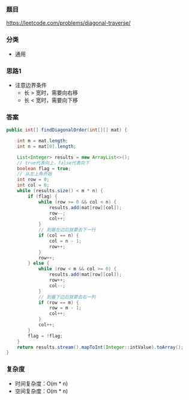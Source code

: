 ### 题目
https://leetcode.com/problems/diagonal-traverse/

### 分类
* 通用

### 思路1
* 注意边界条件
    * 长 > 宽时，需要向右移
    * 长 < 宽时，需要向下移

### 答案
```java
public int[] findDiagonalOrder(int[][] mat) {

    int m = mat.length;
    int n = mat[0].length;

    List<Integer> results = new ArrayList<>();
    // true代表向上，false代表向下
    boolean flag = true;
    // 从左上角开始
    int row = 0;
    int col = 0;
    while (results.size() < m * n) {
        if (flag) {
            while (row >= 0 && col < n) {
                results.add(mat[row][col]);
                row--;
                col++;
            }
            // 到最左边后就要去下一行
            if (col == n) {
                col = n - 1;
                row++;
            }
            row++;
        } else {
            while (row < m && col >= 0) {
                results.add(mat[row][col]);
                row++;
                col--;
            }
            // 到最下边后就要去右一列
            if (row == m) {
                row = m - 1;
                col++;
            }
            col++;
        }
        flag = !flag;
    }
    return results.stream().mapToInt(Integer::intValue).toArray();
}
```

### 复杂度
* 时间复杂度：O(m * n)
* 空间复杂度：O(m * n)
